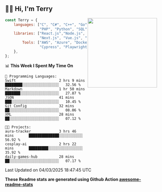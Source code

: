 <h2>👋🏻 Hi, I'm Terry</h2>

<img align='right' src="https://media.giphy.com/media/fkZukR450RQ1qnGaq9/giphy.gif" width="230">

```javascript
const Terry = {
    languages: ["C", "C#", "C++", "Go", "Java", "Javascript",
                "PHP", "Python", "SQL", "Typescript"],
    libraries: ["React.js","Node.js", ".Net", "Express.js",
                "Next.js", "Vue.js", "Astro.js", "CUDA"],
        Tools: ["AWS", "Azure", "Docker🐳", "Git", "Figma",
                "Cypress", "Playwright", "Postman", "Jira"],
    },
};
```
<!--START_SECTION:waka-->
📊 **This Week I Spent My Time On** 

```text
💬 Programming Languages: 
Swift                    2 hrs 9 mins        ████████░░░░░░░░░░░░░░░░░   32.56 % 
Markdown                 1 hr 50 mins        ███████░░░░░░░░░░░░░░░░░░   27.87 % 
JSON                     41 mins             ███░░░░░░░░░░░░░░░░░░░░░░   10.45 % 
Git Config               32 mins             ██░░░░░░░░░░░░░░░░░░░░░░░   08.06 % 
XML                      28 mins             ██░░░░░░░░░░░░░░░░░░░░░░░   07.12 % 

🐱‍💻 Projects: 
aura-tracker             3 hrs 46 mins       ██████████████░░░░░░░░░░░   56.92 % 
cosplay-ai               2 hrs 22 mins       █████████░░░░░░░░░░░░░░░░   35.92 % 
daily-games-hub          28 mins             ██░░░░░░░░░░░░░░░░░░░░░░░   07.17 % 
```


 Last Updated on 04/03/2025 18:47:45 UTC
<!--END_SECTION:waka-->

**These Readme stats are generated using Github Action [awesome-readme-stats](https://github.com/anmol098/waka-readme-stats)**
